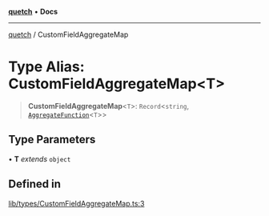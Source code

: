[**quetch**](../README.md) • **Docs**

***

[quetch](../README.md) / CustomFieldAggregateMap

# Type Alias: CustomFieldAggregateMap\<T\>

> **CustomFieldAggregateMap**\<`T`\>: `Record`\<`string`, [`AggregateFunction`](AggregateFunction.md)\<`T`\>\>

## Type Parameters

• **T** *extends* `object`

## Defined in

[lib/types/CustomFieldAggregateMap.ts:3](https://github.com/nevoland/quetch/blob/b70842cb9761fe7c217edef26e0fbc90449abccb/lib/types/CustomFieldAggregateMap.ts#L3)
